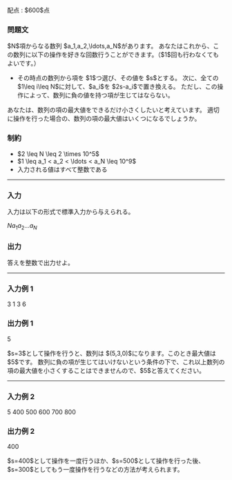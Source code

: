 
<div>

<span>

<span>

<p>
配点 : $600$点
</p>

<div>

<section>

### **問題文**

<p>
$N$項からなる数列 $a_1,a_2,\ldots,a_N$があります。
あなたはこれから、この数列に以下の操作を好きな回数行うことができます。（$1$回も行わなくてもよいです。）
</p>

<ul>

<li>
その時点の数列から項を $1$つ選び、その値を $s$とする。
次に、全ての $1\leq i\leq N$に対して、$a_i$を $2s-a_i$で置き換える。
ただし、この操作によって、数列に負の値を持つ項が生じてはならない。
</li>

</ul>

<p>
あなたは、数列の項の最大値をできるだけ小さくしたいと考えています。
適切に操作を行った場合の、数列の項の最大値はいくつになるでしょうか。
</p>

</section>

</div>

<div>

<section>

### **制約**

<ul>

<li>
$2 \leq N \leq 2 \times 10^5$
</li>

<li>
$1 \leq a_1 < a_2 < \ldots < a_N \leq 10^9$
</li>

<li>
入力される値はすべて整数である
</li>

</ul>

</section>

</div>

---

<div>

<div>

<section>

### **入力**

<p>
入力は以下の形式で標準入力から与えられる。
</p>

<div>

$N$$a_1$$a_2$$\ldots$$a_N$
</div>

</section>

</div>

<div>

<section>

### **出力**

<p>
答えを整数で出力せよ。
</p>

</section>

</div>

</div>

---

<div>

<section>

### **入力例 1**

<div>

3
1 3 6

</div>

</section>

</div>

<div>

<section>

### **出力例 1**

<div>

5

</div>

<p>
$s=3$として操作を行うと、数列は $(5,3,0)$になります。このとき最大値は $5$です。
数列に負の項が生じてはいけないという条件の下で、これ以上数列の項の最大値を小さくすることはできませんので、$5$と答えてください。
</p>

</section>

</div>

---

<div>

<section>

### **入力例 2**

<div>

5
400 500 600 700 800

</div>

</section>

</div>

<div>

<section>

### **出力例 2**

<div>

400

</div>

<p>
$s=400$として操作を一度行うほか、$s=500$として操作を行った後、$s=300$としてもう一度操作を行うなどの方法が考えられます。
</p>

</section>

</div>

</span>

</span>

</div>
